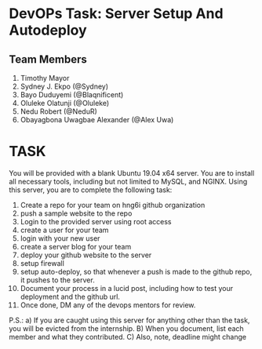 # DevOPs Task: Server Setup And Autodeploy

## Team Members 
1. Timothy Mayor 
2. Sydney J. Ekpo	(@Sydney)
3. Bayo Duduyemi	(@Blaqnificent)
4. Oluleke Olatunji	(@Oluleke)
5. Nedu Robert (@NeduR)
6. Obayagbona Uwagbae Alexander (@Alex Uwa)


# TASK
You will be provided with a blank Ubuntu 19.04 x64 server. You are to install all necessary tools, including but not limited to MySQL, and NGINX.
Using this server, you are to complete the following task:

1. Create a repo for your team on hng6i github organization
2. push a sample website to the repo
3. Login to the provided server using root access
4. create a user for your team
5. login with your new user
6. create a server blog for your team
7. deploy your github website to the server
8. setup firewall
9. setup auto-deploy, so that whenever a push is made to the github repo, it pushes to the server.
10. Document your process in a lucid post, including how to test your deployment and the github url.
11. Once done, DM any of the devops mentors for review.

P.S.: 
a) If you are caught using this server for anything other than the task, you will be evicted from the internship.
B) When you document, list each member and what they contributed.
C) Also, note, deadline might change


